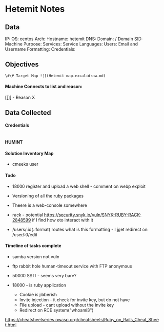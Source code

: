 # Hetemit Notes

## Data 

IP: 
OS: centos
Arch:
Hostname: hetemit
DNS:
Domain:  / Domain SID:
Machine Purpose: 
Services:
Service Languages:
Users:
Email and Username Formatting:
Credentials:

## Objectives

`\#\# Target Map ![](Hetemit-map.excalidraw.md)`

#### Machine Connects to list and reason:

[[]] - Reason X

## Data Collected

#### Credentials
```
```

#### HUMINT


#### Solution Inventory Map

- cmeeks user

#### Todo 


- 18000 register and upload a web shell - comment on webp exploit
- Versioning of all the ruby packages

- Theere is a web-console somewhere
- rack - potential https://security.snyk.io/vuln/SNYK-RUBY-RACK-2848599 if I find how oto interact with it
- /users/:id(.:format) routes what is this formatting - I jget redirect on /user/:0/edit

#### Timeline of tasks complete

- samba version not vuln 
- ftp rabbit hole human-timeout service with FTP anonymous
- 50000 SSTI - seems very bare? 

- 18000 - is ruby application
	- Cookie is jibberish
	- Invite injection - it check for invite key, but do not have
	- File upload - cant upload without the invite key
	- Redirect on RCE system("whoami3")

https://cheatsheetseries.owasp.org/cheatsheets/Ruby_on_Rails_Cheat_Sheet.html